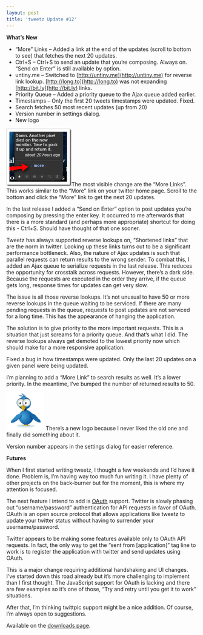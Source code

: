 ```yaml
---
layout: post
title: 'tweetz Update #12'
---
```

**What’s New**

  * “More” Links – Added a link at the end of the updates (scroll to bottom to see) that fetches the next 20 updates. 
  * Ctrl+S – Ctrl+S to send an update that you’re composing. Always on. “Send on Enter” is still available by option. 
  * untiny.me – Switched to [http://untiny.me](http://untiny.me) for reverse link lookup. [http://long.to](http://long.to) was not expanding [http://bit.ly](http://bit.ly) links. 
  * Priority Queue – Added a priority queue to the Ajax queue added earlier. 
  * Timestamps – Only the first 20 tweets timestamps were updated. Fixed. 
  * Search fetches 50 most recent updates (up from 20) 
  * Version number in settings dialog. 
  * New logo 

![more-link](/cdn/images/blog/tweetzUpdate12_796A/morelink.png)The most visible change are the “More Links”. This works similar to the “More” link on your twitter home page. Scroll to the bottom and click the “More” link to get the next 20 updates.

In the last release I added a “Send on Enter” option to post updates you’re composing by pressing the enter key. It occurred to me afterwards that there is a more standard (and perhaps more appropriate) shortcut for doing this - Ctrl+S. Should have thought of that one sooner.

Tweetz has always supported reverse lookups on, “Shortened links” that are the norm in twitter. Looking up these links turns out to be a significant performance bottleneck. Also, the nature of Ajax updates is such that parallel requests can return results to the wrong sender. To combat this, I added an Ajax queue to serialize requests in the last release. This reduces the opportunity for crosstalk across requests. However, there’s a dark side. Because the requests are executed in the order they arrive, if the queue gets long, response times for updates can get very slow.

The issue is all those reverse lookups. It’s not unusual to have 50 or more reverse lookups in the queue waiting to be serviced. If there are many pending requests in the queue, requests to post updates are not serviced for a long time. This has the appearance of hanging the application.

The solution is to give priority to the more important requests. This is a situation that just screams for a priority queue. And that’s what I did. The reverse lookups always get demoted to the lowest priority now which should make for a more responsive application.

Fixed a bug in how timestamps were updated. Only the last 20 updates on a given panel were being updated.

I’m planning to add a “More Link” to search results as well. It’s a lower priority. In the meantime, I’ve bumped the number of returned results to 50.

![logo](/cdn/images/blog/tweetzUpdate12_796A/logo.png) There’s a new logo because I never liked the old one and finally did something about it.

Version number appears in the settings dialog for easier reference.

**Futures**

When I first started writing tweetz, I thought a few weekends and I’d have it done. Problem is, I’m having way too much fun writing it. I have plenty of other projects on the back-burner but for the moment, this is where my attention is focused.

The next feature I intend to add is [OAuth](http://oauth.net) support. Twitter is slowly phasing out “username/password” authentication for API requests in favor of OAuth. OAuth is an open source protocol that allows applications like tweetz to update your twitter status without having to surrender your username/password.

Twitter appears to be making some features available only to OAuth API requests. In fact, the only way to get the “sent from [application]” tag line to work is to register the application with twitter and send updates using OAuth.

This is a major change requiring additional handshaking and UI changes. I’ve started down this road already but it’s more challenging to implement than I first thought. The JavaScript support for OAuth is lacking and there are few examples so it’s one of those, “Try and retry until you get it to work” situations.

After that, I’m thinking twittpic support might be a nice addition. Of course, I’m always open to suggestions.

Available on the [downloads page](/downloads).
